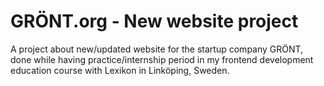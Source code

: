# GRÖNT.org - New website project

A project about new/updated website for the startup company GRÖNT, done while having
practice/internship period in my frontend development education course with Lexikon in
Linköping, Sweden.
